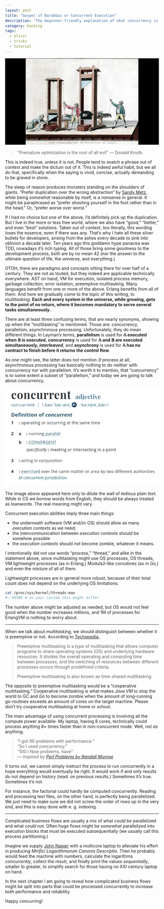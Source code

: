 ```yaml
---
layout: post
title: "Gospel of Barabbas or Concurrent Execution"
description: "The beginner-friendly explanation of what concurrency is and why it ever matters"
category: hacking
tags:
  - elixir
  - tricks
  - tutorial
---
```


![Concurrent Execution](/img/guillotine.jpg)

> “Premature optimization is the root of all evil” — Donald Knuth.

This is indeed true, unless it is not. People tend to snatch a phrase out of context and make the dictum out of it. This is indeed awful habit, but we all do that, specifically when the saying is vivid, concise, actually demanding to be graved in stone.

The sleep of reason produces monsters standing on the shoulders of giants. “Prefer duplication over the wrong abstraction” by [Sandy Metz](https://www.sandimetz.com/blog/2016/1/20/the-wrong-abstraction), while being _somewhat_ reasonable by itself, is a nonsense in general. It might be paraphrased as “prefer shooting yourself in the foot rather than in the head.” Or, “prefer worse over worst.”

If I had no choice but one of the above, I’d definitely pick up the duplication. But I live in the more or less free world, where we also have “good,” “better,” and even “best” solutions. Taken out of context, too literally, this wording loses the essence, even if there was any. That’s why I hate all these silver bullets for developers, arising from the ashes every decade to sink into oblivion a decade later. Ten years ago this goddamn hype panacea was TDD, nowadays it’s rich typing. All of those bring some goodness to the development process, both are by no mean 42 (nor the answer to the ultimate question of life, the universe, and everything.)

OTOH, there are paradigms and concepts sitting there for over half of a century. They are not as touted, but they indeed are applicable technically everywhere. AST on hand, VM for execution, isolated process memory, garbage collection, error isolation, preemptive multitasking. Many languages benefit from one or more of the above. Erlang benefits from all of them. And here we gradually come to the topic of this writing, to _multitasking_. **Each and every system in the universe, while growing, gets to the point of no return, where it becomes mandatory to serve several tasks simultaneously.**

There are at least three confusing terms, that are nearly synonyms, showing up when the “multitasking” is mentioned. Those are: concurrency, parallelism, asynchronous processing. Unfortunately, they do mean different things. In Layman’s terms, **parallelism** is used for **𝔸 executed when 𝔹 is executed**, **concurrency** is used for **𝔸 and 𝔹 are executed simultaneously, _interleaved_**, and **asynchrony** is used for **𝔸 has no contract to finish before it returns the control flow**.

As one might see, the latter does not mention _𝔹_ process at all; asynchronous processing has basically nothing to do neither with concurrency nor with parallelism. It’s worth it to mention, that “concurrency” is to some extent a subset of “parallelism,” and today we are going to talk about concurrency.

![Concurrency :: Courtesy of Merriam-Webster Dictionary](/img/concurrent-mw.png)

The image above appeared here only to dilute the wall of tedious plain text. While in CS we borrow words from English, they should be always treated as loanwords. The real meaning might vary.

Concurrent execution abilities imply three main things:

- the underneath software (VM and/or OS) should allow as many _execution contexts_ as we need;
- the intercommunication between _execution contexts_ should be somehow possible
- the _execution contexts_ should not become zombie, whatever it means.

I intentionally did not use words “process,” “thread,” and alike in the statement above, since multitasking might use OS processes, OS threads, VM lightweight processes (as in Erlang,) Modula2–like coroutines (as in Go,) and even the mixture of all of them.

Lightweight processes are in general more robust, because of their total count does not depend on the underlying OS limitations:

```sh
cat /proc/sys/kernel/threads-max
#⇒ 94389 # on your system this might differ
```

The number above might be adjusted as needed, but OS would not feel good when the number increases millions, and 1M of processes for ErlangVM is nothing to worry about.

---

When we talk about _multitasking_, we should distinguish between whether it is preemptive or not. According to [Techopedia](https://www.techopedia.com/definition/8949/preemptive-multitasking),

> Preemptive multitasking is a type of multitasking that allows computer programs to share operating systems (OS) and underlying hardware resources. It divides the overall operating and computing time between processes, and the switching of resources between different processes occurs through predefined criteria.
>
> Preemptive multitasking is also known as time-shared multitasking

The opposite to preemptive multitasking would be a “cooperative multitasking.” Cooperative multitasking is what makes _Java VM_ to stop the world to GC and _Go_ to become zombie when the amount of long-running go-routines exceeds an amount of cores on the target machine. Please don’t try cooperative multitasking at home or school.

The main advantage of using concurrent processing is involving all the compute power available. My laptop, having 8 cores, technically could process anything 8× times faster than in non-concurrent mode. Well, not _as_ anything.

> “I got 99 problems with performance.”  
> “So I used concurrency.”  
> “100 I Now problems. have”  
> — _inspired by [Perl Problems by Randall Munroe](https://www.xkcd.com/1171/)_

It turns out, we cannot simply instruct the process to run concurrently in a hope everything would eventually be right. It would work if and only results do not depend on history (read: on previous results.) Sometimes it’s true. Sometimes it’s not.

For instance, the factorial could hardly be computed concurrently. Reading and processing text files, on the other hand, is perfectly being parallelized. We just need to make sure we did not screw the order of rows up in the very end, and this is easy done with e. g. indexing.

---

Complicated business flows are usually a mix of what _could be_ parallelized and what _could not_. Often huge flows might be _somewhat_ parallelized into execution blocks that must be executed subsequentially (we usually call this process partitioning.)

Imagine we supply [John Napier](https://en.wikipedia.org/wiki/John_Napier) with a multicore laptop to alleviate his effort in producing _Mirifici Logarithmorum Canonis Descriptio_. Then he probably would feed the machine with numbers, calculate the logarithms _concurrently_, collect the result, and finally print the values _sequentially_, smaller to greater, to simplify search for those having no XXI century laptop on hand.

In the next chapter I am going to reveal how complicated business flows might be split into parts that could be processed concurrently to increase both performance and reliability.

Happy concurring!
